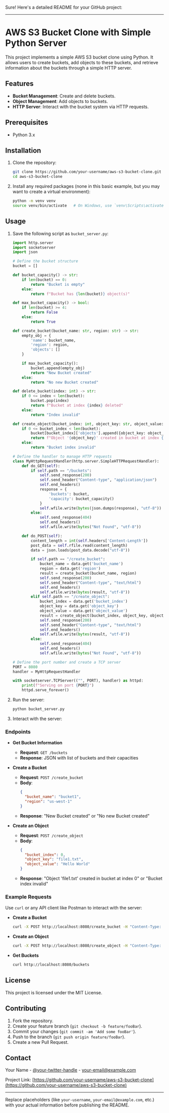 Sure! Here's a detailed README for your GitHub project:

---

# AWS S3 Bucket Clone with Simple Python Server

This project implements a simple AWS S3 bucket clone using Python. It allows users to create buckets, add objects to these buckets, and retrieve information about the buckets through a simple HTTP server.

## Features

- **Bucket Management**: Create and delete buckets.
- **Object Management**: Add objects to buckets.
- **HTTP Server**: Interact with the bucket system via HTTP requests.

## Prerequisites

- Python 3.x

## Installation

1. Clone the repository:
   ```sh
   git clone https://github.com/your-username/aws-s3-bucket-clone.git
   cd aws-s3-bucket-clone
   ```

2. Install any required packages (none in this basic example, but you may want to create a virtual environment):
   ```sh
   python -m venv venv
   source venv/bin/activate   # On Windows, use `venv\Scripts\activate`
   ```

## Usage

1. Save the following script as `bucket_server.py`:

    ```python
    import http.server
    import socketserver
    import json

    # Define the bucket structure
    bucket = []

    def bucket_capacity() -> str:
        if len(bucket) == 0:
            return "Bucket is empty"
        else:
            return f"Bucket has {len(bucket)} object(s)"

    def max_bucket_capacity() -> bool:
        if len(bucket) >= 4:
            return False
        else:
            return True

    def create_bucket(bucket_name: str, region: str) -> str:
        empty_obj = {
            'name': bucket_name,
            'region': region,
            'objects': []
        }

        if max_bucket_capacity():
            bucket.append(empty_obj)
            return "New Bucket created"
        else:
            return "No new Bucket created"

    def delete_bucket(index: int) -> str:
        if 0 <= index < len(bucket):
            bucket.pop(index)
            return f"Bucket at index {index} deleted"
        else:
            return "Index invalid"

    def create_object(bucket_index: int, object_key: str, object_value: str) -> str:
        if 0 <= bucket_index < len(bucket):
            bucket[bucket_index]['objects'].append({object_key: object_value})
            return f"Object '{object_key}' created in bucket at index {bucket_index}"
        else:
            return "Bucket index invalid"

    # Define the handler to manage HTTP requests
    class MyHttpRequestHandler(http.server.SimpleHTTPRequestHandler):
        def do_GET(self):
            if self.path == "/buckets":
                self.send_response(200)
                self.send_header("Content-type", "application/json")
                self.end_headers()
                response = {
                    'buckets': bucket,
                    'capacity': bucket_capacity()
                }
                self.wfile.write(bytes(json.dumps(response), "utf-8"))
            else:
                self.send_response(404)
                self.end_headers()
                self.wfile.write(bytes("Not Found", "utf-8"))

        def do_POST(self):
            content_length = int(self.headers['Content-Length'])
            post_data = self.rfile.read(content_length)
            data = json.loads(post_data.decode("utf-8"))

            if self.path == "/create_bucket":
                bucket_name = data.get('bucket_name')
                region = data.get('region')
                result = create_bucket(bucket_name, region)
                self.send_response(200)
                self.send_header("Content-type", "text/html")
                self.end_headers()
                self.wfile.write(bytes(result, "utf-8"))
            elif self.path == "/create_object":
                bucket_index = data.get('bucket_index')
                object_key = data.get('object_key')
                object_value = data.get('object_value')
                result = create_object(bucket_index, object_key, object_value)
                self.send_response(200)
                self.send_header("Content-type", "text/html")
                self.end_headers()
                self.wfile.write(bytes(result, "utf-8"))
            else:
                self.send_response(404)
                self.end_headers()
                self.wfile.write(bytes("Not Found", "utf-8"))

    # Define the port number and create a TCP server
    PORT = 8080
    handler = MyHttpRequestHandler

    with socketserver.TCPServer(("", PORT), handler) as httpd:
        print(f"Serving on port {PORT}")
        httpd.serve_forever()
    ```

2. Run the server:
   ```sh
   python bucket_server.py
   ```

3. Interact with the server:

### Endpoints

- **Get Bucket Information**
  - **Request**: `GET /buckets`
  - **Response**: JSON with list of buckets and their capacities

- **Create a Bucket**
  - **Request**: `POST /create_bucket`
  - **Body**:
    ```json
    {
      "bucket_name": "bucket1",
      "region": "us-west-1"
    }
    ```
  - **Response**: "New Bucket created" or "No new Bucket created"

- **Create an Object**
  - **Request**: `POST /create_object`
  - **Body**:
    ```json
    {
      "bucket_index": 0,
      "object_key": "file1.txt",
      "object_value": "Hello World"
    }
    ```
  - **Response**: "Object 'file1.txt' created in bucket at index 0" or "Bucket index invalid"

### Example Requests

Use `curl` or any API client like Postman to interact with the server:

- **Create a Bucket**
  ```sh
  curl -X POST http://localhost:8080/create_bucket -H "Content-Type: application/json" -d '{"bucket_name": "bucket1", "region": "us-west-1"}'
  ```

- **Create an Object**
  ```sh
  curl -X POST http://localhost:8080/create_object -H "Content-Type: application/json" -d '{"bucket_index": 0, "object_key": "file1.txt", "object_value": "Hello World"}'
  ```

- **Get Buckets**
  ```sh
  curl http://localhost:8080/buckets
  ```

## License

This project is licensed under the MIT License.

## Contributing

1. Fork the repository.
2. Create your feature branch (`git checkout -b feature/fooBar`).
3. Commit your changes (`git commit -am 'Add some fooBar'`).
4. Push to the branch (`git push origin feature/fooBar`).
5. Create a new Pull Request.

## Contact

Your Name - [@your-twitter-handle](https://twitter.com/your-twitter-handle) - your-email@example.com

Project Link: [https://github.com/your-username/aws-s3-bucket-clone](https://github.com/your-username/aws-s3-bucket-clone)

---

Replace placeholders (like `your-username`, `your-email@example.com`, etc.) with your actual information before publishing the README.
